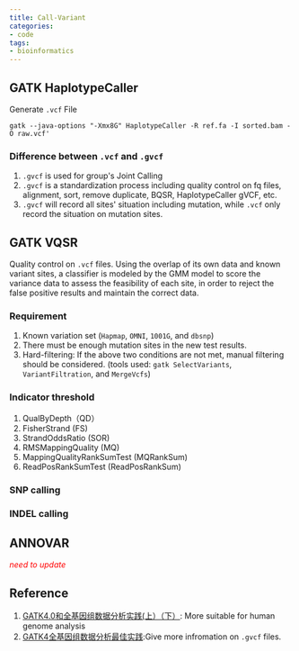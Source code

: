 ```yaml
---
title: Call-Variant
categories: 
- code
tags: 
- bioinformatics
---
```


## GATK HaplotypeCaller
Generate `.vcf` File

    gatk --java-options "-Xmx8G" HaplotypeCaller -R ref.fa -I sorted.bam -O raw.vcf'
    
### Difference between `.vcf` and `.gvcf`
1. `.gvcf` is used for group's Joint Calling<br>
2. `.gvcf` is a standardization process including quality control on fq files, alignment, sort, remove duplicate, BQSR, HaplotypeCaller gVCF, etc.<br>
3. `.gvcf` will record all sites' situation including mutation, while `.vcf` only record the situation on mutation sites.<br>

## GATK VQSR
Quality control on `.vcf` files. Using the overlap of its own data and known variant sites, a classifier is modeled by the GMM model to score the variance data to assess the feasibility of each site, in order to reject the false positive results and maintain the correct data.

### Requirement
1. Known variation set (`Hapmap`, `OMNI`, `1001G`, and `dbsnp`)<br>
2. There must be enough mutation sites in the new test results.<br>
3. Hard-filtering: If the above two conditions are not met, manual filtering should be considered. (tools used: `gatk SelectVariants`, `VariantFiltration`, and `MergeVcfs`)

### Indicator threshold
1. QualByDepth（QD）<br>
2. FisherStrand (FS)<br>
3. StrandOddsRatio (SOR)<br>
4. RMSMappingQuality (MQ)<br>
5. MappingQualityRankSumTest (MQRankSum)<br>
6. ReadPosRankSumTest (ReadPosRankSum)

### SNP calling

### INDEL calling

## ANNOVAR

<span style="color:red">*need to update*</span> <br>

## Reference
1. [GATK4.0和全基因组数据分析实践(上）](https://mp.weixin.qq.com/s?__biz=MzAxOTUxOTM0Nw==&mid=2649798425&idx=1&sn=ae355ed362848578e5c853413f23dfd7&chksm=83c1d505b4b65c13124c9acd210356c4364ec9f5498bbd16fa4475be29811213abb64ea9720f&scene=21#wechat_redirect)[（下）](https://zhuanlan.zhihu.com/p/34878471): More suitable for human genome analysis
2. [GATK4全基因组数据分析最佳实践](https://zhuanlan.zhihu.com/p/36745259):Give more infromation on `.gvcf` files.
